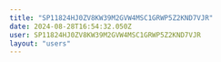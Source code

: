 ```yaml
---
title: "SP11824HJ0ZV8KW39M2GVW4MSC1GRWP5Z2KND7VJR"
date: 2024-08-28T16:54:32.050Z
user: SP11824HJ0ZV8KW39M2GVW4MSC1GRWP5Z2KND7VJR
layout: "users"
---
```

    
